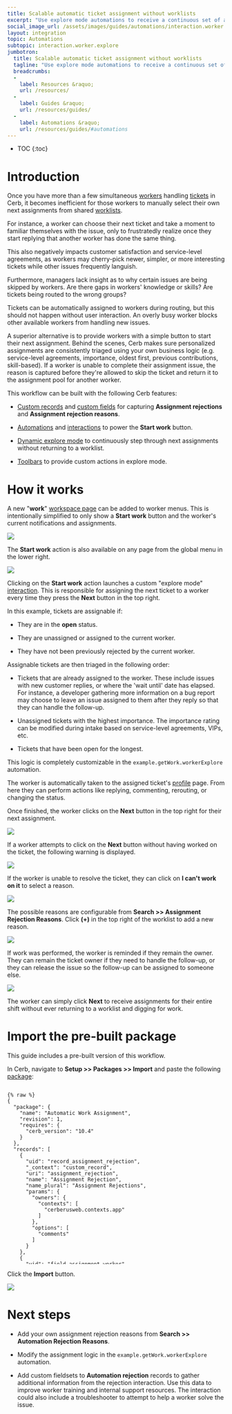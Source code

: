 ```yaml
---
title: Scalable automatic ticket assignment without worklists
excerpt: "Use explore mode automations to receive a continuous set of assignments without digging through shared worklists and colliding with other workers. Capture and report on the exact reason a worker can't complete an assignment."
social_image_url: /assets/images/guides/automations/interaction.worker.explore/auto-assignment/explore-next.png
layout: integration
topic: Automations
subtopic: interaction.worker.explore
jumbotron:
  title: Scalable automatic ticket assignment without worklists
  tagline: "Use explore mode automations to receive a continuous set of assignments without digging through shared worklists and colliding with other workers. Capture and report on the exact reason a worker can't complete an assignment."
  breadcrumbs:
  -
    label: Resources &raquo;
    url: /resources/
  -
    label: Guides &raquo;
    url: /resources/guides/
  -
    label: Automations &raquo;
    url: /resources/guides/#automations
---
```


* TOC
{:toc}

# Introduction

Once you have more than a few simultaneous [workers](/docs/workers/) handling [tickets](/docs/tickets/) in Cerb, it becomes inefficient for those workers to manually select their own next assignments from shared [worklists](/docs/worklists/).

For instance, a worker can choose their next ticket and take a moment to familiar themselves with the issue, only to frustratedly realize once they start replying that another worker has done the same thing.

This also negatively impacts customer satisfaction and service-level agreements, as workers may cherry-pick newer, simpler, or more interesting tickets while other issues frequently languish.

Furthermore, managers lack insight as to why certain issues are being skipped by workers. Are there gaps in workers' knowledge or skills? Are tickets being routed to the wrong groups?

Tickets can be automatically assigned to workers during routing, but this should not happen without user interaction. An overly busy worker blocks other available workers from handling new issues.

A superior alternative is to provide workers with a simple button to start their next assignment. Behind the scenes, Cerb makes sure personalized assignments are consistently triaged using your own business logic (e.g. service-level agreements, importance, oldest first, previous contributions, skill-based). If a worker is unable to complete their assignment issue, the reason is captured before they're allowed to skip the ticket and return it to the assignment pool for another worker.

This workflow can be built with the following Cerb features:

* [Custom records](/docs/records/#custom-records) and [custom fields](/docs/custom-fields/) for capturing **Assignment rejections** and **Assignment rejection reasons**.

* [Automations](/docs/automations/) and [interactions](/docs/interactions/) to power the **Start work** button.

* [Dynamic explore mode](/docs/automations/triggers/interaction.worker.explore/) to continuously step through next assignments without returning to a worklist.

* [Toolbars](/docs/toolbars/) to provide custom actions in explore mode.

# How it works

A new "**work**" [workspace page](/docs/workspaces/) can be added to worker menus. This is intentionally simplified to only show a **Start work** button and the worker's current notifications and assignments.

<div class="cerb-screenshot">
<img src="/assets/images/guides/automations/interaction.worker.explore/auto-assignment/workspace.png" class="screenshot">
</div>

The **Start work** action is also available on any page from the global menu in the lower right.

<div class="cerb-screenshot">
<img src="/assets/images/guides/automations/interaction.worker.explore/auto-assignment/global-menu.png" class="screenshot">
</div>

Clicking on the **Start work** action launches a custom "explore mode" [interaction](/docs/automations/triggers/interaction.worker.explore/). This is responsible for assigning the next ticket to a worker every time they press the **Next** button in the top right.

In this example, tickets are assignable if:

* They are in the **open** status.

* They are unassigned or assigned to the current worker.

* They have not been previously rejected by the current worker.

Assignable tickets are then triaged in the following order:

* Tickets that are already assigned to the worker. These include issues with new customer replies, or where the 'wait until' date has elapsed. For instance, a developer gathering more information on a bug report may choose to leave an issue assigned to them after they reply so that they can handle the follow-up.

* Unassigned tickets with the highest importance. The importance rating can be modified during intake based on service-level agreements, VIPs, etc.

* Tickets that have been open for the longest.

This logic is completely customizable in the `example.getWork.workerExplore` automation.

The worker is automatically taken to the assigned ticket's [profile](/docs/profiles/) page. From here they can perform actions like replying, commenting, rerouting, or changing the status.

Once finished, the worker clicks on the **Next** button in the top right for their next assignment.

<div class="cerb-screenshot">
<img src="/assets/images/guides/automations/interaction.worker.explore/auto-assignment/explore-next.png" class="screenshot">
</div>

If a worker attempts to click on the **Next** button without having worked on the ticket, the following warning is displayed. 

<div class="cerb-screenshot">
<img src="/assets/images/guides/automations/interaction.worker.explore/auto-assignment/unresolved-popup.png" class="screenshot">
</div>

If the worker is unable to resolve the ticket, they can click on **I can't work on it** to select a reason.

<div class="cerb-screenshot">
<img src="/assets/images/guides/automations/interaction.worker.explore/auto-assignment/reasons-popup.png" class="screenshot">
</div>

The possible reasons are configurable from **Search >> Assignment Rejection Reasons**. Click **(+)** in the top right of the worklist to add a new reason.

<div class="cerb-screenshot">
<img src="/assets/images/guides/automations/interaction.worker.explore/auto-assignment/search-rejection-reasons.png" class="screenshot">
</div>

If work was performed, the worker is reminded if they remain the owner. They can remain the ticket owner if they need to handle the follow-up, or they can release the issue so the follow-up can be assigned to someone else.

<div class="cerb-screenshot">
<img src="/assets/images/guides/automations/interaction.worker.explore/auto-assignment/unassign-popup.png" class="screenshot">
</div>

The worker can simply click **Next** to receive assignments for their entire shift without ever returning to a worklist and digging for work.

# Import the pre-built package

This guide includes a pre-built version of this workflow.

In Cerb, navigate to **Setup >> Packages >> Import** and paste the following [package](/docs/packages/):

<pre style="max-height:29.5em;">
<code class="language-json">
{% raw %}
{
  "package": {
    "name": "Automatic Work Assignment",
    "revision": 1,
    "requires": {
      "cerb_version": "10.4"
    }
  },
  "records": [
    {
      "uid": "record_assignment_rejection",
      "_context": "custom_record",
      "uri": "assignment_rejection",
      "name": "Assignment Rejection",
      "name_plural": "Assignment Rejections",
      "params": {
        "owners": {
          "contexts": [
            "cerberusweb.contexts.app"
          ]
        },
        "options": [
          "comments"
        ]
      }
    },
    {
      "uid": "field_assignment_worker",
      "_context": "custom_field",
      "context": "assignment_rejection",
      "name": "Worker",
      "uri": "worker",
      "pos": 1,
      "type": "L",
      "params": {
        "context": "cerberusweb.contexts.worker"
      }
    },
    {
      "uid": "field_assignment_ticket",
      "_context": "custom_field",
      "context": "assignment_rejection",
      "name": "Ticket",
      "uri": "ticket",
      "pos": 2,
      "type": "L",
      "params": {
        "context": "cerberusweb.contexts.ticket"
      }
    },
    {
      "uid": "field_assignment_reason",
      "_context": "custom_field",
      "context": "assignment_rejection",
      "name": "Reason",
      "uri": "reason",
      "pos": 3,
      "type": "L",
      "params": {
        "context": "assignment_rejection_reason"
      }
    },
    {
      "uid": "field_assignment_expires_at",
      "_context": "custom_field",
      "context": "assignment_rejection",
      "name": "Expires At",
      "uri": "expires_at",
      "pos": 4,
      "type": "E"
    },
    {
      "uid": "record_assignment_rejection_reason",
      "_context": "custom_record",
      "uri": "assignment_rejection_reason",
      "name": "Assignment Rejection Reason",
      "name_plural": "Assignment Rejection Reasons",
      "params": {
        "owners": {
          "contexts": [
            "cerberusweb.contexts.app"
          ]
        }
      }
    },
    {
      "uid": "field_assignment_reason_expires_in",
      "_context": "custom_field",
      "context": "assignment_rejection_reason",
      "name": "Expires In",
      "uri": "expires_in",
      "pos": 1,
      "type": "S"
    },
    {
      "uid": "reason_cantResolve",
      "_context": "assignment_rejection_reason",
      "name": "I don't know how to resolve it",
      "owner__context": "app",
      "owner_id": 0,
      "custom_{{{uid.field_assignment_reason_expires_in}}}": "1 day"
    },
    {
      "uid": "reason_otherOwner",
      "_context": "assignment_rejection_reason",
      "name": "Someone else is already working on it",
      "owner__context": "app",
      "owner_id": 0,
      "custom_{{{uid.field_assignment_reason_expires_in}}}": "15 mins"
    },
    {
      "uid": "reason_waitingCustomer",
      "_context": "assignment_rejection_reason",
      "name": "We're waiting on the customer",
      "owner__context": "app",
      "owner_id": 0,
      "custom_{{{uid.field_assignment_reason_expires_in}}}": ""
    },
    {
      "uid": "automation_workerExplore",
      "_context": "automation",
      "name": "example.getWork.workerExplore",
      "extension_id": "cerb.trigger.interaction.worker.explore",
      "description": "Step through next assignments in a worker explore mode",
      "script": "start:\r\n  set:\r\n    isLooping@bool: yes\r\n  \r\n  while:\r\n    if@key,bool: isLooping\r\n    do:\r\n      record.search/find:\r\n        output: next_ticket\r\n        inputs:\r\n          record_type: ticket\r\n          record_query@text:\r\n            status:o\r\n            inGroupsOf:me\r\n            (owner.id:me OR owner.id:nobody)\r\n            links.assignment_rejection.ticket:!(worker.id:${worker_id})\r\n            sort:-owner.id,-importance,lastOpenedAt\r\n            limit:1\r\n          record_query_params:\r\n            worker_id@key: worker_id\r\n        on_success:\r\n          decision/exists:\r\n            outcome/yes:\r\n              if@bool: {{next_ticket.id}}\r\n              then:\r\n                # If this ticket was unassigned, assign it to the current worker\r\n                outcome/unassigned:\r\n                  if@bool: {{0 == next_ticket.owner_id}}\r\n                  then:\r\n                    record.update:\r\n                      inputs:\r\n                        record_type: ticket\r\n                        record_id: {{next_ticket.id}}\r\n                        fields:\r\n                          owner_id@int: {{worker_id}}\r\n                \r\n                # Display this ticket to the worker\r\n                await/explore:\r\n                  explore:\r\n                    title: {{next_ticket._label}}\r\n                    url: {{next_ticket.record_url}}\r\n                    toolbar:\r\n                      interaction/next:\r\n                        label: Next\r\n                        icon: chevron-right\r\n                        icon_at: end\r\n                        keyboard: ]\r\n                        uri: cerb:automation:example.getWork.toolbarItem.next\r\n                        inputs:\r\n                          ticket: {{next_ticket.id}}\r\n            outcome/empty:\r\n              then:\r\n                await:\r\n                  explore:\r\n                    title: You're all caught up!\r\n                    toolbar:\r\n                      interaction/refresh:\r\n                        label: Refresh\r\n                        icon: refresh",
      "policy_kata": "commands:\r\n  record.search:\r\n    deny/type@bool: {{inputs.record_type is not record type ('ticket')}}\r\n    allow@bool: yes\r\n  record.update:\r\n    deny/type@bool: {{inputs.record_type is not record type ('ticket')}}\r\n    #deny/fields@bool: {{inputs.fields != ['owner_id']}}\r\n    allow@bool: yes    "
    },
    {
      "uid": "automation_toolbarItemExplore",
      "_context": "automation",
      "name": "example.getWork.toolbarItem.explore",
      "extension_id": "cerb.trigger.interaction.worker",
      "description": "Create a dynamic explore set for real-time work assignments",
      "script": "start:\r\n  api.command:\r\n    inputs:\r\n      name: cerb.commands.worklist.explorer.create\r\n      params:\r\n        interaction: cerb:automation:example.getWork.workerExplore\r\n    output: results\r\n    on_success:\r\n      return:\r\n        open_url: {{cerb_url('c=explore&guid=' ~ results.hash)}}",
      "policy_kata": "commands:\r\n  api.command:\r\n    deny/name@bool: {{inputs.name not in ['cerb.commands.worklist.explorer.create']}}\r\n    allow@bool: yes"
    },
    {
      "uid": "automation_65b5c7658fe95",
      "_context": "automation",
      "name": "example.getWork.toolbarItem.next",
      "extension_id": "cerb.trigger.interaction.worker",
      "description": "",
      "script": "inputs:\r\n  record/ticket:\r\n    required@bool: yes\r\n    record_type: ticket\r\n\r\nstart:\r\n  decision:\r\n    # If the ticket is still open, it needs to be formally rejected to skip\r\n    outcome/isOpen:\r\n      if@bool: {{'open' == inputs.ticket.status and inputs.ticket.owner_id in [0,worker_id]}}\r\n      then:\r\n        await/isOpen:\r\n          form:\r\n            title: Unresolved\r\n            elements:\r\n              say:\r\n                content@text:\r\n                  This ticket is still unresolved.\r\n                  ===========\r\n              submit/prompt_menu:\r\n                buttons:\r\n                  continue/accept:\r\n                    label: I'll continue working on it\r\n                    icon: circle-ok\r\n                    icon_at: start\r\n                    value: accept\r\n                  continue/reject:\r\n                    label: I can't work on it\r\n                    icon: ban\r\n                    icon_at: start\r\n                    value: reject\r\n                    style: secondary\r\n        \r\n        outcome/continue:\r\n          if@bool: {{'accept' == prompt_menu}}\r\n          then:\r\n            return:\r\n        \r\n        # Load dynamic rejection reasons\r\n        record.search/reasons:\r\n          output: reasons\r\n          inputs:\r\n            record_type: assignment_rejection_reason\r\n            record_query: sort:name\r\n            record_expand: customfields\r\n        \r\n        await/reason:\r\n          form:\r\n            title: I can't work on this ticket\r\n            elements:\r\n              sheet/prompt_reason:\r\n                label: Reason:\r\n                required@bool: yes\r\n                data@key: reasons\r\n                limit: 10\r\n                schema:\r\n                  layout:\r\n                    headings@bool: no\r\n                    filtering@bool: no\r\n                    paging@bool: no\r\n                    style: grid\r\n                  columns:\r\n                    selection/id:\r\n                      params:\r\n                        mode: single\r\n                    text/name:\r\n                      params:\r\n                        bold@bool: yes\r\n              submit:\r\n                continue@bool: no\r\n                reset@bool: no\r\n        \r\n        # Unassign the ticket\r\n        record.update/unassign:\r\n          output: updated_ticket\r\n          inputs:\r\n            record_type: ticket\r\n            record_id: {{inputs.ticket.id}}\r\n            fields:\r\n              owner_id: 0\r\n        \r\n        # Reason specific behavior\r\n        decision/reasons:\r\n          outcome/waitingOnCustomer:\r\n            if@bool: {{reasons[prompt_reason].name == \"We're waiting on the customer\"}}\r\n            then:\r\n              record.update/ticketWaiting:\r\n                output: updated_ticket\r\n                inputs:\r\n                  record_type: ticket\r\n                  record_id: {{inputs.ticket.id}}\r\n                  fields:\r\n                    status: waiting\r\n                    reopen_date@date: tomorrow 8am\r\n        \r\n        # Create/update the assignment log record\r\n        outcome/logReason:\r\n          if@bool: {{reasons[prompt_reason].expires_in}}\r\n          then:\r\n            record.upsert/assignment_rejection:\r\n              output: record_rejection\r\n              inputs:\r\n                record_type: assignment_rejection\r\n                record_query@text:\r\n                  worker.id:${worker_id} ticket.id:${ticket_id} limit:1 sort:-id\r\n                record_query_params:\r\n                  worker_id@key: worker_id\r\n                  ticket_id: {{inputs.ticket.id}}\r\n                fields:\r\n                  name: {{worker__label}} on {{inputs.ticket._label}}\r\n                  ticket: {{inputs.ticket.id}}\r\n                  worker: {{worker_id}}\r\n                  reason: {{prompt_reason}}\r\n                  expires_at@date: {{reasons[prompt_reason].expires_in}}\r\n                  owner__context: app\r\n                  owner_id: 0\r\n        \r\n        return:\r\n          explore_page: next      \r\n        \r\n    # Check if we need to unassign the current ticket\r\n    outcome/isAssigned:\r\n      if@bool: {{inputs.ticket.owner_id == worker_id}}\r\n      then:\r\n        await:\r\n          form:\r\n            title: Done\r\n            elements:\r\n              say:\r\n                content@text:\r\n                  The ticket is still assigned to you.\r\n                  =====================\r\n              submit/prompt_menu:\r\n                buttons:\r\n                  continue/no:\r\n                    label: Unassign me\r\n                    icon: remove\r\n                    icon_at: start\r\n                    value: unassign\r\n                  continue/yes:\r\n                    label: Keep me assigned\r\n                    icon: circle-ok\r\n                    icon_at: start\r\n                    value: keep\r\n                    style: secondary\r\n        \r\n        outcome/yes:\r\n          if@bool: {{'unassign' == prompt_menu}}\r\n          then:\r\n            record.update:\r\n              inputs:\r\n                record_type: ticket\r\n                record_id: {{inputs.ticket.id}}\r\n                fields:\r\n                  owner_id: 0\r\n        \r\n        return:\r\n          explore_page: next\r\n    \r\n    outcome/else:\r\n      then:\r\n        return:\r\n          explore_page: next",
      "policy_kata": "commands:\r\n  record.create:\r\n    deny/type@bool: {{inputs.record_type is not record type ('assignment_rejection')}}\r\n    allow@bool: yes\r\n  record.search:\r\n    deny/type@bool: {{inputs.record_type is not record type ('assignment_rejection_reason')}}\r\n    allow@bool: yes\r\n  record.update:\r\n    deny/type@bool: {{inputs.record_type is not record type ('assignment_rejection', 'ticket')}}\r\n    allow@bool: yes\r\n  record.upsert:\r\n    deny/type@bool: {{inputs.record_type is not record type ('assignment_rejection')}}\r\n    allow@bool: yes    "
    },
    {
      "uid": "page_work",
      "_context": "workspace_page",
      "extension_id": "core.workspace.page.workspace",
      "name": "Work",
      "owner__context": "app",
      "owner_id": "0"
    },
    {
      "uid": "tab_work_tickets",
      "_context": "workspace_tab",
      "extension_id": "core.workspace.tab.dashboard",
      "name": "Tickets",
      "page_id": "{{{uid.page_work}}}",
      "pos": "1",
      "params": {
        "num_columns": "1"
      }
    },
    {
      "uid": "workspace_widget_actions",
      "_context": "cerberusweb.contexts.workspace.widget",
      "tab_id": "{{{uid.tab_work_tickets}}}",
      "label": "Actions",
      "extension_id": "core.workspace.widget.form_interaction",
      "pos": 1,
      "width_units": 4,
      "zone": "content",
      "params": {
        "interactions_kata": "interaction/startWork:\r\n  label: Start work\r\n  uri: cerb:automation:example.getWork.toolbarItem.explore\r\n  icon: play-button",
        "is_popup": "0"
      }
    },
    {
      "uid": "workspace_widget_my_notifications",
      "_context": "cerberusweb.contexts.workspace.widget",
      "tab_id": "{{{uid.tab_work_tickets}}}",
      "label": "My Unread Notifications",
      "extension_id": "core.workspace.widget.worklist",
      "pos": 2,
      "width_units": 4,
      "zone": "content",
      "params": {
        "context": "cerberusweb.contexts.notification",
        "query_required": "isRead:n worker:me",
        "query": "",
        "render_limit": "15",
        "header_color": "#6a87db",
        "columns": [
          "we_created_date",
          "we_activity_point"
        ]
      }
    },
    {
      "uid": "workspace_widget_my_tickets",
      "_context": "cerberusweb.contexts.workspace.widget",
      "tab_id": "{{{uid.tab_work_tickets}}}",
      "label": "My Open Tickets",
      "extension_id": "core.workspace.widget.worklist",
      "pos": 3,
      "width_units": 4,
      "zone": "content",
      "params": {
        "context": "cerberusweb.contexts.ticket",
        "query_required": "status:o owner:me",
        "query": "",
        "render_limit": "15",
        "header_color": "#6a87db",
        "columns": [
          "t_last_wrote_address_id",
          "t_importance",
          "t_group_id",
          "t_bucket_id",
          "t_owner_id",
          "t_last_opened_at"
        ]
      }
    }
  ],
  "toolbars": [
    {
      "toolbar": "global.menu",
      "kata": "interaction/startWork:\r\n  label: Start Work\r\n  uri: cerb:automation:example.getWork.toolbarItem.explore\r\n  icon: play-button"
    }
  ]
}
{% endraw %}
</code>
</pre>

Click the **Import** button.

<div class="cerb-screenshot">
<img src="/assets/images/guides/automations/interaction.worker.explore/auto-assignment/import_results.png" class="screenshot">
</div>

# Next steps

* Add your own assignment rejection reasons from **Search >> Automation Rejection Reasons**.

* Modify the assignment logic in the `example.getWork.workerExplore` automation.

* Add custom fieldsets to **Automation rejection** records to gather additional information from the rejection interaction. Use this data to improve worker training and internal support resources. The interaction could also include a troubleshooter to attempt to help a worker solve the issue.